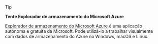 > [!TIP]
> 
> **Tente Explorador de armazenamento do Microsoft Azure**
> 
> [Explorador de armazenamento do Microsoft Azure](../articles/vs-azure-tools-storage-manage-with-storage-explorer.md) é uma aplicação autónoma e gratuita da Microsoft. Pode utilizá-lo a trabalhar visualmente com dados de armazenamento do Azure no Windows, macOS e Linux.
> 
> 

